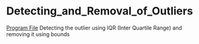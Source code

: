 # Detecting_and_Removal_of_Outliers

  <a href = "https://github.com/RishavMishraRM/Detecting_and_Removal_of_Outliers/blob/main/Detecting_%26_%20Removal_of_Outliers.ipynb">Program File</a>
Detecting the outlier using IQR (Inter Quartile Range) and removing it using bounds
